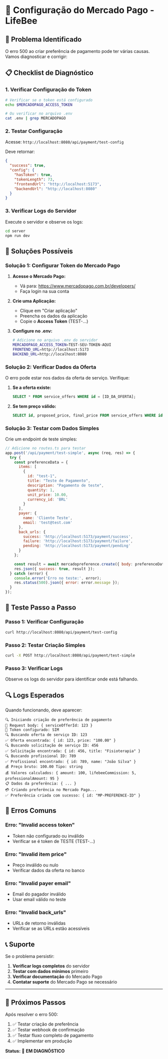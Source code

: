 # 🔧 Configuração do Mercado Pago - LifeBee

## 🚨 **Problema Identificado**

O erro 500 ao criar preferência de pagamento pode ter várias causas. Vamos diagnosticar e corrigir:

## 📋 **Checklist de Diagnóstico**

### **1. Verificar Configuração do Token**

```bash
# Verificar se o token está configurado
echo $MERCADOPAGO_ACCESS_TOKEN

# Ou verificar no arquivo .env
cat .env | grep MERCADOPAGO
```

### **2. Testar Configuração**

Acesse: `http://localhost:8080/api/payment/test-config`

Deve retornar:
```json
{
  "success": true,
  "config": {
    "hasToken": true,
    "tokenLength": 73,
    "frontendUrl": "http://localhost:5173",
    "backendUrl": "http://localhost:8080"
  }
}
```

### **3. Verificar Logs do Servidor**

Execute o servidor e observe os logs:
```bash
cd server
npm run dev
```

## 🔧 **Soluções Possíveis**

### **Solução 1: Configurar Token do Mercado Pago**

1. **Acesse o Mercado Pago:**
   - Vá para: https://www.mercadopago.com.br/developers/
   - Faça login na sua conta

2. **Crie uma Aplicação:**
   - Clique em "Criar aplicação"
   - Preencha os dados da aplicação
   - Copie o **Access Token** (TEST-...)

3. **Configure no .env:**
   ```bash
   # Adicione no arquivo .env do servidor
   MERCADOPAGO_ACCESS_TOKEN=TEST-SEU-TOKEN-AQUI
   FRONTEND_URL=http://localhost:5173
   BACKEND_URL=http://localhost:8080
   ```

### **Solução 2: Verificar Dados da Oferta**

O erro pode estar nos dados da oferta de serviço. Verifique:

1. **Se a oferta existe:**
   ```sql
   SELECT * FROM service_offers WHERE id = [ID_DA_OFERTA];
   ```

2. **Se tem preço válido:**
   ```sql
   SELECT id, proposed_price, final_price FROM service_offers WHERE id = [ID_DA_OFERTA];
   ```

### **Solução 3: Testar com Dados Simples**

Crie um endpoint de teste simples:

```javascript
// Adicione no routes.ts para testar
app.post('/api/payment/test-simple', async (req, res) => {
  try {
    const preferenceData = {
      items: [
        {
          id: "test-1",
          title: "Teste de Pagamento",
          description: "Pagamento de teste",
          quantity: 1,
          unit_price: 10.00,
          currency_id: 'BRL'
        }
      ],
      payer: {
        name: 'Cliente Teste',
        email: 'test@test.com'
      },
      back_urls: {
        success: 'http://localhost:5173/payment/success',
        failure: 'http://localhost:5173/payment/failure',
        pending: 'http://localhost:5173/payment/pending'
      }
    };

    const result = await mercadopreference.create({ body: preferenceData });
    res.json({ success: true, result });
  } catch (error) {
    console.error('Erro no teste:', error);
    res.status(500).json({ error: error.message });
  }
});
```

## 🧪 **Teste Passo a Passo**

### **Passo 1: Verificar Configuração**
```bash
curl http://localhost:8080/api/payment/test-config
```

### **Passo 2: Testar Criação Simples**
```bash
curl -X POST http://localhost:8080/api/payment/test-simple
```

### **Passo 3: Verificar Logs**
Observe os logs do servidor para identificar onde está falhando.

## 🔍 **Logs Esperados**

Quando funcionando, deve aparecer:
```
🔍 Iniciando criação de preferência de pagamento
📝 Request body: { serviceOfferId: 123 }
🔑 Token configurado: SIM
🔍 Buscando oferta de serviço ID: 123
✅ Oferta encontrada: { id: 123, price: "100.00" }
🔍 Buscando solicitação de serviço ID: 456
✅ Solicitação encontrada: { id: 456, title: "Fisioterapia" }
🔍 Buscando profissional ID: 789
✅ Profissional encontrado: { id: 789, name: "João Silva" }
💰 Preço bruto: 100.00 Tipo: string
💰 Valores calculados: { amount: 100, lifebeeCommission: 5, professionalAmount: 95 }
📋 Dados da preferência: { ... }
💳 Criando preferência no Mercado Pago...
✅ Preferência criada com sucesso: { id: "MP-PREFERENCE-ID" }
```

## 🚨 **Erros Comuns**

### **Erro: "Invalid access token"**
- Token não configurado ou inválido
- Verificar se é token de TESTE (TEST-...)

### **Erro: "Invalid item price"**
- Preço inválido ou nulo
- Verificar dados da oferta no banco

### **Erro: "Invalid payer email"**
- Email do pagador inválido
- Usar email válido no teste

### **Erro: "Invalid back_urls"**
- URLs de retorno inválidas
- Verificar se as URLs estão acessíveis

## 📞 **Suporte**

Se o problema persistir:

1. **Verificar logs completos** do servidor
2. **Testar com dados mínimos** primeiro
3. **Verificar documentação** do Mercado Pago
4. **Contatar suporte** do Mercado Pago se necessário

---

## 🎯 **Próximos Passos**

Após resolver o erro 500:

1. ✅ Testar criação de preferência
2. ✅ Testar webhook de confirmação
3. ✅ Testar fluxo completo de pagamento
4. ✅ Implementar em produção

**Status:** 🔧 **EM DIAGNÓSTICO**
